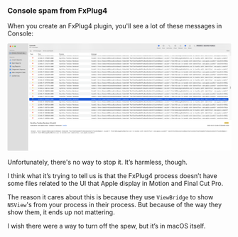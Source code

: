 ### Console spam from FxPlug4

When you create an FxPlug4 plugin, you'll see a lot of these messages in Console:

![](/static/fcpx-console-spam.png)

Unfortunately, there's no way to stop it. It’s harmless, though.

I think what it’s trying to tell us is that the FxPlug4 process doesn’t have some files related to the UI that Apple display in Motion and Final Cut Pro.

The reason it cares about this is because they use `ViewBridge` to show `NSView`'s from your process in their process. But because of the way they show them, it ends up not mattering.

I wish there were a way to turn off the spew, but it’s in macOS itself.